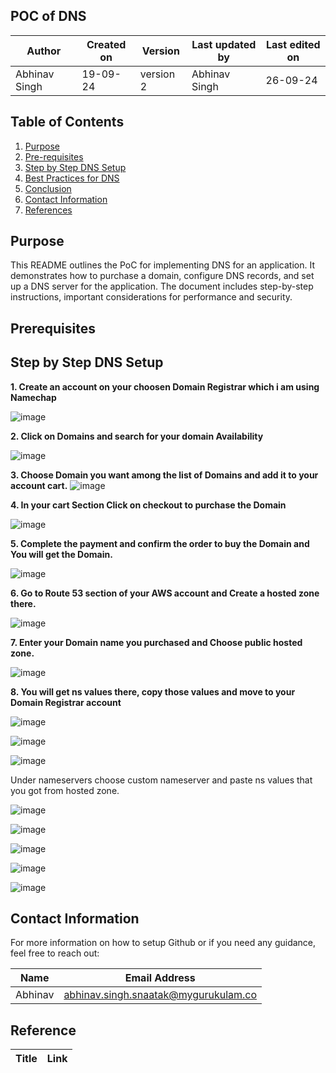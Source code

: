 ## POC of DNS

|  Author        | Created on |  Version  | Last updated by   |   Last edited on   |
|----------------|------------|-----------|-------------------|--------------------|
| Abhinav Singh  |  19-09-24  | version 2 |   Abhinav Singh   |      26-09-24      |


## Table of Contents
1. [Purpose](#purpose)
2. [Pre-requisites](#pre-requisites)
3. [Step by Step DNS Setup](#step-by-step-DNS-setup)
4. [Best Practices for DNS](#best-practices-for-DNS)
5. [Conclusion](#conclusion)
6. [Contact Information](#Contact-Information)
7. [References](#References)

## Purpose

This README outlines the PoC for implementing DNS for an application. It demonstrates how to purchase a domain, configure DNS records, and set up a DNS server for the application. The document includes step-by-step instructions, important considerations for performance and security.


## Prerequisites



## Step by Step DNS Setup

**1. Create an account on your choosen Domain Registrar which i am using Namechap** 

![image](https://github.com/user-attachments/assets/3990ca70-ba28-4959-9536-f9f2904d9931)


**2. Click on Domains and search for your domain Availability**

![image](https://github.com/user-attachments/assets/40fe1234-db99-4bee-99e5-8c8c545bda62)


**3. Choose Domain you want among the list of Domains and add it to your account cart.**
![image](https://github.com/user-attachments/assets/5b2b471d-412d-4056-87f8-a7686bca9862)


**4. In your cart Section Click on checkout to purchase the Domain**


![image](https://github.com/user-attachments/assets/03a5e74d-30a8-40cf-9db7-f3e2c4b973d4)


**5. Complete the payment and confirm the order to buy the Domain and You will get the Domain.**

![image](https://github.com/user-attachments/assets/afc426e6-337f-473a-9208-978f65ee443d)


**6. Go to Route 53 section of your AWS account and Create a hosted zone there.**

![image](https://github.com/user-attachments/assets/fdbd72dd-42d2-44cb-854e-cdb525266106)

**7. Enter your Domain name you purchased and Choose public hosted zone.**

![image](https://github.com/user-attachments/assets/32edcfb8-741c-4ba1-899f-685ee17fc9ff)


**8. You will get ns values there, copy those values and move to your Domain Registrar account**

![image](https://github.com/user-attachments/assets/c9fe5031-2c2f-4b64-9826-d9c2c352c73c)



![image](https://github.com/user-attachments/assets/c8bce4ab-0d43-429b-ab5b-5f93bb7bd3f9)



![image](https://github.com/user-attachments/assets/425313aa-0906-4cae-bd9f-09096d292677)


Under nameservers choose custom nameserver and paste ns values that you got from hosted zone.


![image](https://github.com/user-attachments/assets/9fda6ff7-1ff8-4540-8bf5-b1b890cae09e)


![image](https://github.com/user-attachments/assets/c7ac2a44-080c-446c-bbf3-d5412b268618)


![image](https://github.com/user-attachments/assets/d11eda0c-a3ca-4943-a9d2-0b6000cd0706)


![image](https://github.com/user-attachments/assets/e35374a3-bd74-4bc9-992f-65dc94dcdca0)


![image](https://github.com/user-attachments/assets/ac43fe9c-6aef-4703-9b83-fcd4d5c9cf9c)



## Contact Information

For more information on how to setup Github or if you need any guidance, feel free to reach out:

|  Name   | Email Address                                  |
|---------|------------------------------------------------|
| Abhinav | abhinav.singh.snaatak@mygurukulam.co           |


## Reference

|  Title   |                    Link                        |
|----------|------------------------------------------------|
